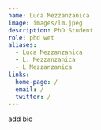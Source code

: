 ```yaml
---
name: Luca Mezzanzanica
image: images/lm.jpeg
description: PhD Student
role: phd wet
aliases:
  - Luca Mezzanzanica
  - L. Mezzanzanica
  - L Mezzanzanica
links:
  home-page: /
  email: /
  twitter: /
---
```

add bio
